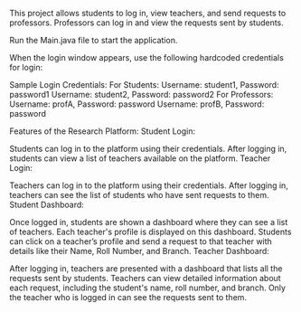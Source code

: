 This project allows students to log in, view teachers, and send requests to professors. Professors can log in and view the requests sent by students.

Run the Main.java file to start the application.

When the login window appears, use the following hardcoded credentials for login:

Sample Login Credentials:
For Students:
Username: student1, Password: password1
Username: student2, Password: password2
For Professors:
Username: profA, Password: password
Username: profB, Password: password

Features of the Research Platform:
Student Login:

Students can log in to the platform using their credentials.
After logging in, students can view a list of teachers available on the platform.
Teacher Login:

Teachers can log in to the platform using their credentials.
After logging in, teachers can see the list of students who have sent requests to them.
Student Dashboard:

Once logged in, students are shown a dashboard where they can see a list of teachers.
Each teacher's profile is displayed on this dashboard.
Students can click on a teacher’s profile and send a request to that teacher with details like their Name, Roll Number, and Branch.
Teacher Dashboard:

After logging in, teachers are presented with a dashboard that lists all the requests sent by students.
Teachers can view detailed information about each request, including the student's name, roll number, and branch.
Only the teacher who is logged in can see the requests sent to them.